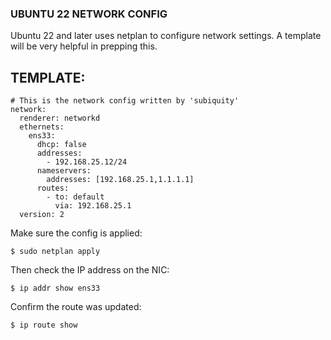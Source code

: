 ### UBUNTU 22 NETWORK CONFIG
Ubuntu 22 and later uses netplan to configure network settings.
A template will be very helpful in prepping this.

## TEMPLATE:
```
# This is the network config written by 'subiquity'
network:
  renderer: networkd
  ethernets:
    ens33:
      dhcp: false
      addresses:
        - 192.168.25.12/24
      nameservers:
        addresses: [192.168.25.1,1.1.1.1]
      routes:
        - to: default
          via: 192.168.25.1
  version: 2
  ```
  
  

Make sure the config is applied:
```
$ sudo netplan apply
```
 
Then check the IP address on the NIC: 
```
$ ip addr show ens33
```
 
Confirm the route was updated:
```
$ ip route show
```
